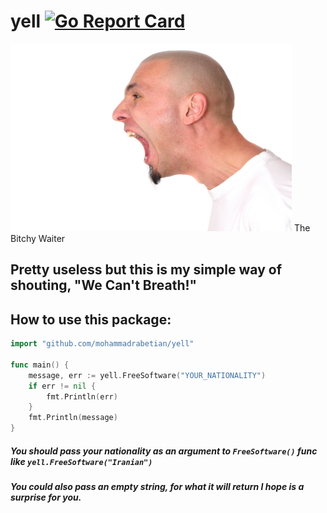 # yell  [![Go Report Card](https://goreportcard.com/badge/github.com/mohammadrabetian/yell)](https://goreportcard.com/report/github.com/mohammadrabetian/yell)

<img src=man-yelling-560393.jpg height=300px, width=450px/>
The Bitchy Waiter

## Pretty useless but this is my simple way of shouting, "We Can't Breath!"

## How to use this package:

```go
import "github.com/mohammadrabetian/yell"

func main() {
	message, err := yell.FreeSoftware("YOUR_NATIONALITY")
	if err != nil {
		fmt.Println(err)
	}
	fmt.Println(message)
}
```

##### You should pass your nationality as an argument to `FreeSoftware()` func like `yell.FreeSoftware("Iranian")`
##### You could also pass an empty string, for what it will return I hope is a surprise for you.
